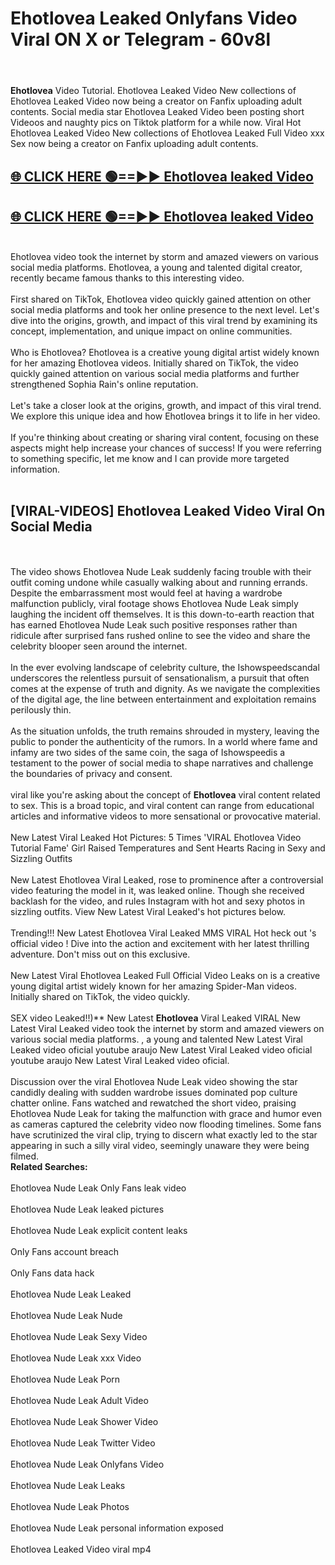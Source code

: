 <h1> Ehotlovea Leaked Onlyfans Video Viral ON X or Telegram - 60v8l </h1>

# 
<br>
<strong>Ehotlovea</strong> Video Tutorial. Ehotlovea Leaked Video New collections of  Ehotlovea Leaked Video now being a creator on Fanfix uploading adult contents. Social media star Ehotlovea Leaked Video been posting short Videoos and naughty pics on Tiktok platform for a while now. Viral Hot Ehotlovea Leaked Video New collections of Ehotlovea Leaked Full Video xxx Sex now being a creator on Fanfix uploading adult contents.
<br>

## [🌐 CLICK HERE 🟢==►► Ehotlovea leaked Video ](https://onlyclips.site?title=Ehotlovea&ref=git)


## [🌐 CLICK HERE 🟢==►► Ehotlovea leaked Video ](https://onlyclips.site?title=Ehotlovea&ref=git)

<br>
Ehotlovea video took the internet by storm and amazed viewers on various social media platforms. Ehotlovea, a young and talented digital creator, recently became famous thanks to this interesting video.
<br><br>
First shared on TikTok, Ehotlovea video quickly gained attention on other social media platforms and took her online presence to the next level. Let's dive into the origins, growth, and impact of this viral trend by examining its concept, implementation, and unique impact on online communities.
<br><br>
Who is Ehotlovea? Ehotlovea is a creative young digital artist widely known for her amazing Ehotlovea videos. Initially shared on TikTok, the video quickly gained attention on various social media platforms and further strengthened Sophia Rain's online reputation.
<br><br>
Let's take a closer look at the origins, growth, and impact of this viral trend. We explore this unique idea and how Ehotlovea brings it to life in her video.
<br><br>
If you're thinking about creating or sharing viral content, focusing on these aspects might help increase your chances of success! If you were referring to something specific, let me know and I can provide more targeted information.
<br><br>
<h2>[VIRAL-VIDEOS] Ehotlovea Leaked Video Viral On Social Media</h2>
<br><br>
The video shows Ehotlovea Nude Leak suddenly facing trouble with their outfit coming undone while casually walking about and running errands. Despite the embarrassment most would feel at having a wardrobe malfunction publicly, viral footage shows Ehotlovea Nude Leak simply laughing the incident off themselves. It is this down-to-earth reaction that has earned Ehotlovea Nude Leak such positive responses rather than ridicule after surprised fans rushed online to see the video and share the celebrity blooper seen around the internet.
<br><br>
In the ever evolving landscape of celebrity culture, the Ishowspeedscandal underscores the relentless pursuit of sensationalism, a pursuit that often comes at the expense of truth and dignity. As we navigate the complexities of the digital age, the line between entertainment and exploitation remains perilously thin.
<br><br>
As the situation unfolds, the truth remains shrouded in mystery, leaving the public to ponder the authenticity of the rumors. In a world where fame and infamy are two sides of the same coin, the saga of Ishowspeedis a testament to the power of social media to shape narratives and challenge the boundaries of privacy and consent.
<br><br>
viral like you're asking about the concept of <strong>Ehotlovea</strong> viral content related to sex. This is a broad topic, and viral content can range from educational articles and informative videos to more sensational or provocative material.
<br><br>
New Latest Viral Leaked Hot Pictures: 5 Times 'VIRAL Ehotlovea Video Tutorial Fame' Girl Raised Temperatures and Sent Hearts Racing in Sexy and Sizzling Outfits
<br><br>
New Latest Ehotlovea Viral Leaked, rose to prominence after a controversial video featuring the model in it, was leaked online. Though she received backlash for the video, and rules Instagram with hot and sexy photos in sizzling outfits. View New Latest Viral Leaked's hot pictures below.
<br><br>
Trending!!! New Latest Ehotlovea Viral Leaked MMS VIRAL Hot heck out 's official video ! Dive into the action and excitement with her latest thrilling adventure. Don't miss out on this exclusive.
<br><br>
New Latest Viral Ehotlovea Leaked Full Official Video Leaks on  is a creative young digital artist widely known for her amazing Spider-Man videos. Initially shared on TikTok, the video quickly.
<br><br>
SEX video Leaked!!)** New Latest <strong>Ehotlovea</strong> Viral Leaked VIRAL New Latest Viral Leaked video took the internet by storm and amazed viewers on various social media platforms. , a young and talented New Latest Viral Leaked video oficial youtube araujo New Latest Viral Leaked video oficial youtube araujo New Latest Viral Leaked video oficial.
<br><br>
Discussion over the viral Ehotlovea Nude Leak video showing the star candidly dealing with sudden wardrobe issues dominated pop culture chatter online. Fans watched and rewatched the short video, praising Ehotlovea Nude Leak for taking the malfunction with grace and humor even as cameras captured the celebrity video now flooding timelines. Some fans have scrutinized the viral clip, trying to discern what exactly led to the star appearing in such a silly viral video, seemingly unaware they were being filmed.
<br>
<strong>Related Searches:</strong>
<br><br>
Ehotlovea Nude Leak Only Fans leak video
<br><br>
Ehotlovea Nude Leak leaked pictures
<br><br>
Ehotlovea Nude Leak explicit content leaks
<br><br>
Only Fans account breach
<br><br>
Only Fans data hack
<br><br>
Ehotlovea Nude Leak Leaked
<br><br>
Ehotlovea Nude Leak Nude
<br><br>
Ehotlovea Nude Leak Sexy Video
<br><br>
Ehotlovea Nude Leak xxx Video
<br><br>
Ehotlovea Nude Leak Porn
<br><br>
Ehotlovea Nude Leak Adult Video
<br><br>
Ehotlovea Nude Leak Shower Video
<br><br>
Ehotlovea Nude Leak Twitter Video
<br><br>
Ehotlovea Nude Leak Onlyfans Video
<br><br>
Ehotlovea Nude Leak Leaks
<br><br>
Ehotlovea Nude Leak Photos
<br><br>
Ehotlovea Nude Leak personal information exposed
<br><br>
Ehotlovea Leaked Video viral mp4